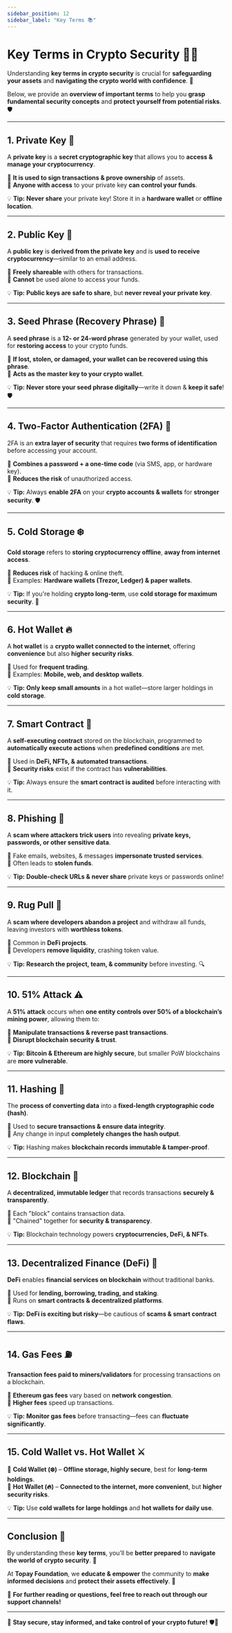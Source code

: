 ```yaml
---
sidebar_position: 12
sidebar_label: "Key Terms 📚"
---
```


# **Key Terms in Crypto Security 📖🔐**  

Understanding **key terms in crypto security** is crucial for **safeguarding your assets** and **navigating the crypto world with confidence**. 🚀  

Below, we provide an **overview of important terms** to help you **grasp fundamental security concepts** and **protect yourself from potential risks**. 🛡️  

---

## **1. Private Key 🔑**  

A **private key** is a **secret cryptographic key** that allows you to **access & manage your cryptocurrency**.  

🔹 **It is used to sign transactions & prove ownership** of assets.  
🔹 **Anyone with access** to your private key **can control your funds**.  

💡 **Tip:** **Never share** your private key! Store it in a **hardware wallet** or **offline location**.

---

## **2. Public Key 📩**  

A **public key** is **derived from the private key** and is **used to receive cryptocurrency**—similar to an email address.  

🔹 **Freely shareable** with others for transactions.  
🔹 **Cannot** be used alone to access your funds.  

💡 **Tip:** **Public keys are safe to share**, but **never reveal your private key**.

---

## **3. Seed Phrase (Recovery Phrase) 🔄**  

A **seed phrase** is a **12- or 24-word phrase** generated by your wallet, used for **restoring access** to your crypto funds.  

🔹 **If lost, stolen, or damaged, your wallet can be recovered using this phrase**.  
🔹 **Acts as the master key to your crypto wallet**.  

💡 **Tip:** **Never store your seed phrase digitally**—write it down & **keep it safe**! 🛡️  

---

## **4. Two-Factor Authentication (2FA) 🔐**  

2FA is an **extra layer of security** that requires **two forms of identification** before accessing your account.  

🔹 **Combines a password + a one-time code** (via SMS, app, or hardware key).  
🔹 **Reduces the risk** of unauthorized access.  

💡 **Tip:** Always **enable 2FA** on your **crypto accounts & wallets** for **stronger security**. 🛡️  

---

## **5. Cold Storage ❄️**  

**Cold storage** refers to **storing cryptocurrency offline**, **away from internet access**.  

🔹 **Reduces risk** of hacking & online theft.  
🔹 Examples: **Hardware wallets (Trezor, Ledger) & paper wallets**.  

💡 **Tip:** If you're holding **crypto long-term**, use **cold storage for maximum security**. 🏦  

---

## **6. Hot Wallet 🔥**  

A **hot wallet** is a **crypto wallet connected to the internet**, offering **convenience** but also **higher security risks**.  

🔹 Used for **frequent trading**.  
🔹 Examples: **Mobile, web, and desktop wallets**.  

💡 **Tip:** **Only keep small amounts** in a hot wallet—store larger holdings in **cold storage**.  

---

## **7. Smart Contract 🤖**  

A **self-executing contract** stored on the blockchain, programmed to **automatically execute actions** when **predefined conditions** are met.  

🔹 Used in **DeFi, NFTs, & automated transactions**.  
🔹 **Security risks** exist if the contract has **vulnerabilities**.  

💡 **Tip:** Always ensure the **smart contract is audited** before interacting with it.  

---

## **8. Phishing 🎣**  

A **scam where attackers trick users** into revealing **private keys, passwords, or other sensitive data**.  

🔹 Fake emails, websites, & messages **impersonate trusted services**.  
🔹 Often leads to **stolen funds**.  

💡 **Tip:** **Double-check URLs & never share** private keys or passwords online!  

---

## **9. Rug Pull 🚨**  

A **scam where developers abandon a project** and withdraw all funds, leaving investors with **worthless tokens**.  

🔹 Common in **DeFi projects**.  
🔹 Developers **remove liquidity**, crashing token value.  

💡 **Tip:** **Research the project, team, & community** before investing. 🔍  

---

## **10. 51% Attack ⚠️**  

A **51% attack** occurs when **one entity controls over 50% of a blockchain’s mining power**, allowing them to:  

🔹 **Manipulate transactions & reverse past transactions**.  
🔹 **Disrupt blockchain security & trust**.  

💡 **Tip:** **Bitcoin & Ethereum are highly secure**, but smaller PoW blockchains are **more vulnerable**.  

---

## **11. Hashing 🔄**  

The **process of converting data** into a **fixed-length cryptographic code (hash)**.  

🔹 Used to **secure transactions & ensure data integrity**.  
🔹 Any change in input **completely changes the hash output**.  

💡 **Tip:** Hashing makes **blockchain records immutable & tamper-proof**.  

---

## **12. Blockchain 🔗**  

A **decentralized, immutable ledger** that records transactions **securely & transparently**.  

🔹 Each "block" contains transaction data.  
🔹 "Chained" together for **security & transparency**.  

💡 **Tip:** Blockchain technology powers **cryptocurrencies, DeFi, & NFTs**.  

---

## **13. Decentralized Finance (DeFi) 💸**  

**DeFi** enables **financial services on blockchain** without traditional banks.  

🔹 Used for **lending, borrowing, trading, and staking**.  
🔹 Runs on **smart contracts & decentralized platforms**.  

💡 **Tip:** **DeFi is exciting but risky**—be cautious of **scams & smart contract flaws**.  

---

## **14. Gas Fees ⛽**  

**Transaction fees paid to miners/validators** for processing transactions on a blockchain.  

🔹 **Ethereum gas fees** vary based on **network congestion**.  
🔹 **Higher fees** speed up transactions.  

💡 **Tip:** **Monitor gas fees** before transacting—fees can **fluctuate significantly**.  

---

## **15. Cold Wallet vs. Hot Wallet ⚔️**  

🔹 **Cold Wallet (❄️)** – **Offline storage, highly secure**, best for **long-term holdings**.  
🔹 **Hot Wallet (🔥)** – **Connected to the internet, more convenient**, but **higher security risks**.  

💡 **Tip:** Use **cold wallets for large holdings** and **hot wallets for daily use**.  

---

## **Conclusion 🎯**  

By understanding these **key terms**, you’ll be **better prepared** to **navigate the world of crypto security**. 🚀  

At **Topay Foundation**, we **educate & empower** the community to **make informed decisions** and **protect their assets effectively**. 🔐  

📢 **For further reading or questions, feel free to reach out through our support channels!**  

---

🌟 **Stay secure, stay informed, and take control of your crypto future!** 🛡️🚀
